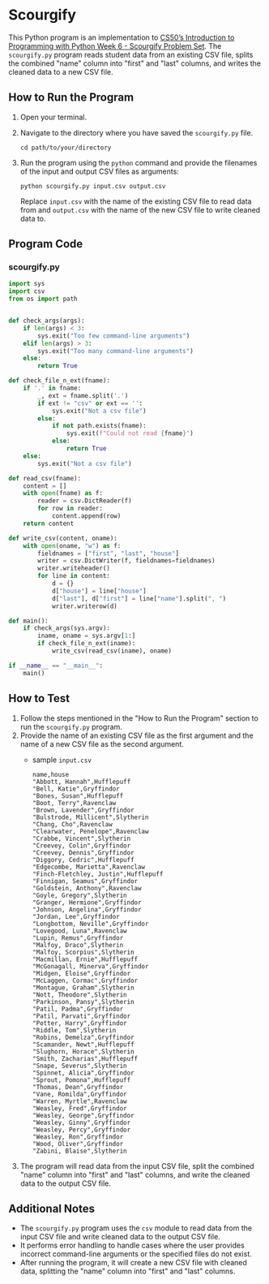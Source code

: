 # Scourgify

This Python program is an implementation to [CS50’s Introduction to Programming with Python Week 6 - Scourgify Problem Set](https://cs50.harvard.edu/python/2022/psets/6/scourgify/). The `scourgify.py` program reads student data from an existing CSV file, splits the combined "name" column into "first" and "last" columns, and writes the cleaned data to a new CSV file.

## How to Run the Program

1. Open your terminal.
2. Navigate to the directory where you have saved the `scourgify.py` file.

   ```
   cd path/to/your/directory
   ```

3. Run the program using the `python` command and provide the filenames of the input and output CSV files as arguments:

   ```
   python scourgify.py input.csv output.csv
   ```

   Replace `input.csv` with the name of the existing CSV file to read data from and `output.csv` with the name of the new CSV file to write cleaned data to.

## Program Code

### scourgify.py

```python
import sys
import csv
from os import path


def check_args(args):
    if len(args) < 3:
        sys.exit("Too few command-line arguments")
    elif len(args) > 3:
        sys.exit("Too many command-line arguments")
    else:
        return True

def check_file_n_ext(fname):
    if '.' in fname:
        _, ext = fname.split('.')
        if ext != "csv" or ext == '':
            sys.exit("Not a csv file")
        else:
            if not path.exists(fname):
                sys.exit(f"Could not read {fname}")
            else:
                return True
    else:
        sys.exit("Not a csv file")

def read_csv(fname):
    content = []
    with open(fname) as f:
        reader = csv.DictReader(f)
        for row in reader:
            content.append(row)
    return content

def write_csv(content, oname):
    with open(oname, "w") as f:
        fieldnames = ["first", "last", "house"]
        writer = csv.DictWriter(f, fieldnames=fieldnames)
        writer.writeheader()
        for line in content:
            d = {}
            d["house"] = line["house"]
            d["last"], d["first"] = line["name"].split(", ")
            writer.writerow(d)

def main():
    if check_args(sys.argv):
        iname, oname = sys.argv[1:]
        if check_file_n_ext(iname):
            write_csv(read_csv(iname), oname)

if __name__ == "__main__":
    main()
```

## How to Test

1. Follow the steps mentioned in the "How to Run the Program" section to run the `scourgify.py` program.
2. Provide the name of an existing CSV file as the first argument and the name of a new CSV file as the second argument.
    - sample `input.csv`
        
        ```
        name,house
        "Abbott, Hannah",Hufflepuff
        "Bell, Katie",Gryffindor
        "Bones, Susan",Hufflepuff
        "Boot, Terry",Ravenclaw
        "Brown, Lavender",Gryffindor
        "Bulstrode, Millicent",Slytherin
        "Chang, Cho",Ravenclaw
        "Clearwater, Penelope",Ravenclaw
        "Crabbe, Vincent",Slytherin
        "Creevey, Colin",Gryffindor
        "Creevey, Dennis",Gryffindor
        "Diggory, Cedric",Hufflepuff
        "Edgecombe, Marietta",Ravenclaw
        "Finch-Fletchley, Justin",Hufflepuff
        "Finnigan, Seamus",Gryffindor
        "Goldstein, Anthony",Ravenclaw
        "Goyle, Gregory",Slytherin
        "Granger, Hermione",Gryffindor
        "Johnson, Angelina",Gryffindor
        "Jordan, Lee",Gryffindor
        "Longbottom, Neville",Gryffindor
        "Lovegood, Luna",Ravenclaw
        "Lupin, Remus",Gryffindor
        "Malfoy, Draco",Slytherin
        "Malfoy, Scorpius",Slytherin
        "Macmillan, Ernie",Hufflepuff
        "McGonagall, Minerva",Gryffindor
        "Midgen, Eloise",Gryffindor
        "McLaggen, Cormac",Gryffindor
        "Montague, Graham",Slytherin
        "Nott, Theodore",Slytherin
        "Parkinson, Pansy",Slytherin
        "Patil, Padma",Gryffindor
        "Patil, Parvati",Gryffindor
        "Potter, Harry",Gryffindor
        "Riddle, Tom",Slytherin
        "Robins, Demelza",Gryffindor
        "Scamander, Newt",Hufflepuff
        "Slughorn, Horace",Slytherin
        "Smith, Zacharias",Hufflepuff
        "Snape, Severus",Slytherin
        "Spinnet, Alicia",Gryffindor
        "Sprout, Pomona",Hufflepuff
        "Thomas, Dean",Gryffindor
        "Vane, Romilda",Gryffindor
        "Warren, Myrtle",Ravenclaw
        "Weasley, Fred",Gryffindor
        "Weasley, George",Gryffindor
        "Weasley, Ginny",Gryffindor
        "Weasley, Percy",Gryffindor
        "Weasley, Ron",Gryffindor
        "Wood, Oliver",Gryffindor
        "Zabini, Blaise",Slytherin
        ```
3. The program will read data from the input CSV file, split the combined "name" column into "first" and "last" columns, and write the cleaned data to the output CSV file.

## Additional Notes

- The `scourgify.py` program uses the `csv` module to read data from the input CSV file and write cleaned data to the output CSV file.
- It performs error handling to handle cases where the user provides incorrect command-line arguments or the specified files do not exist.
- After running the program, it will create a new CSV file with cleaned data, splitting the "name" column into "first" and "last" columns.